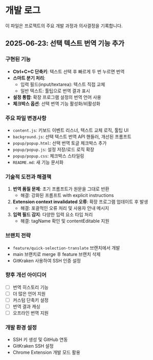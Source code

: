 # 개발 로그

이 파일은 프로젝트의 주요 개발 과정과 의사결정을 기록합니다.

## 2025-06-23: 선택 텍스트 번역 기능 추가

### 구현된 기능
- **Ctrl+C+C 단축키**: 텍스트 선택 후 빠르게 두 번 누르면 번역
- **스마트 분기 처리**: 
  - 입력 필드(input/textarea): 텍스트 직접 교체
  - 일반 텍스트: 툴팁으로 번역 결과 표시
- **설정 통합**: 확장 프로그램 설정의 번역 언어 사용
- **체크박스 옵션**: 선택 번역 기능 활성화/비활성화

### 주요 파일 변경사항
- `content.js`: 키보드 이벤트 리스너, 텍스트 교체 로직, 툴팁 UI
- `background.js`: 선택 텍스트 번역 API 핸들러, 개선된 프롬프트
- `popup/popup.html`: 선택 번역 토글 체크박스 추가
- `popup/popup.js`: 설정 저장/로드 로직 확장
- `popup/popup.css`: 체크박스 스타일링
- `README.md`: 새 기능 문서화

### 기술적 도전과 해결책
1. **번역 품질 문제**: 초기 프롬프트가 원문을 그대로 반환
   - 해결: 강화된 프롬프트 with explicit instructions
2. **Extension context invalidated 오류**: 확장 프로그램 업데이트 후 발생
   - 해결: 포괄적인 오류 처리 및 사용자 안내 메시지
3. **입력 필드 감지**: 다양한 입력 요소 타입 처리
   - 해결: tagName 확인 및 contentEditable 지원

### 브랜치 전략
- `feature/quick-selection-translate` 브랜치에서 개발
- main 브랜치로 merge 후 feature 브랜치 삭제
- GitKraken 사용하여 SSH 인증 설정

### 향후 개선 아이디어
- [ ] 번역 히스토리 기능
- [ ] 더 많은 언어 지원
- [ ] 커스텀 단축키 설정
- [ ] 번역 결과 캐싱
- [ ] 오프라인 번역 지원

### 개발 환경 설정
- SSH 키 생성 및 GitHub 연동
- GitKraken SSH 설정
- Chrome Extension 개발 모드 활용